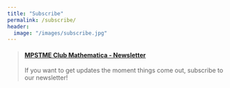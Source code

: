 ```yaml
---
title: "Subscribe"
permalink: /subscribe/
header:
  image: "/images/subscribe.jpg"
---
```


<blockquote class="embedly-card"><h4><a href="https://docs.google.com/forms/d/e/1FAIpQLSf0K8MZWw4EEkVyfkSdQ-R6wooHGW-vHg-HHVE_dlAdCX7HEw/viewform">MPSTME Club Mathematica - Newsletter</a></h4><p>If you want to get updates the moment things come out, subscribe to our newsletter!</p></blockquote>
<script async src="//cdn.embedly.com/widgets/platform.js" charset="UTF-8"></script>
